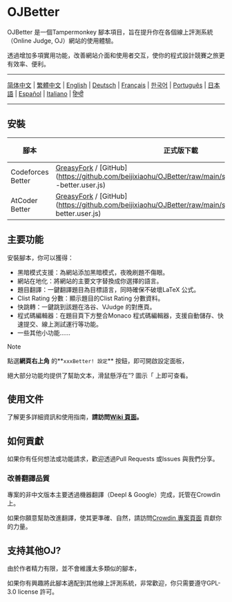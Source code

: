 # OJBetter

OJBetter 是一個Tampermonkey 腳本項目，旨在提升你在各個線上評測系統（Online Judge, OJ）網站的使用體驗。

透過增加多項實用功能，改善網站介面和使用者交互，使你的程式設計競賽之旅更有效率、便利。

------

[简体中文](https://github.com/beijixiaohu/OJBetter/blob/main/README.md) | [繁體中文](https://github.com/beijixiaohu/OJBetter/blob/main/i18n/zh-Hant/README.md) | [English](https://github.com/beijixiaohu/OJBetter/blob/main/i18n/en/README.md) | [Deutsch](https://github.com/beijixiaohu/OJBetter/blob/main/i18n/de/README.md) | [Français](https://github.com/beijixiaohu/OJBetter/blob/main/i18n/fr/README.md) | [한국어](https://github.com/beijixiaohu/OJBetter/blob/main/i18n/ko/README.md) | [Português](https://github.com/beijixiaohu/OJBetter/blob/main/i18n/pt/README.md) | [日本語](https://github.com/beijixiaohu/OJBetter/blob/main/i18n/ja/README.md) | [Español](https://github.com/beijixiaohu/OJBetter/blob/main/i18n/es/README.md) | [Italiano](https://github.com/beijixiaohu/OJBetter/blob/main/i18n/it/README.md) | [हिन्दी](https://github.com/beijixiaohu/OJBetter/blob/main/i18n/hi/README.md)

------

## 安裝

| 腳本                | 正式版下載                                                                                                                                                                                                                                                                                                                     | 測試版下載                                                                                           |
| ----------------- | ------------------------------------------------------------------------------------------------------------------------------------------------------------------------------------------------------------------------------------------------------------------------------------------------------------------------- | ----------------------------------------------------------------------------------------------- |
| Codeforces Better | [GreasyFork](https://greasyfork.org/zh-CN/scripts/465777-codeforces-better) / [GitHub](https://github.com/beijixiaohu/OJBetter/raw/main/script/release/codeforces -better.user.js) | [GitHub](https://github.com/beijixiaohu/OJBetter/raw/main/script/dev/codeforces-better.user.js) |
| AtCoder Better    | [GreasyFork](https://greasyfork.org/zh-CN/scripts/471106-atcoder-better) / [GitHub](https://github.com/beijixiaohu/OJBetter/raw/main/script/release/atcoder -better.user.js)       | [GitHub](https://github.com/beijixiaohu/OJBetter/raw/main/script/dev/atcoder-better.user.js)    |

## 主要功能

安裝腳本，你可以獲得：

- 黑暗模式支援：為網站添加黑暗模式，夜晚刷題不傷眼。
- 網站在地化：將網站的主要文字替換成你選擇的語言。
- 題目翻譯：一鍵翻譯題目為目標語言，同時確保不破壞LaTeX 公式。
- Clist Rating 分數：顯示題目的Clist Rating 分數資料。
- 快跳轉：一鍵跳到該題在洛谷、VJudge 的對應頁。
- 程式碼編輯器：在題目頁下方整合Monaco 程式碼編輯器，支援自動儲存、快速提交、線上測試運行等功能。
- 一些其他小功能……

> [!NOTE]
>
> 點選**網頁右上角** 的\*\*`xxxBetter! 設定`\*\* 按鈕，即可開啟設定面板，
>
> 絕大部分功能均提供了幫助文本，滑鼠懸浮在”? 圖示「 上即可查看。

## 使用文件

了解更多詳細資訊和使用指南，**請訪問[Wiki 頁面](https://github.com/beijixiaohu/OJBetter/wiki)。**

## 如何貢獻

如果你有任何想法或功能請求，歡迎透過Pull Requests 或Issues 與我們分享。

### 改善翻譯品質

專案的非中文版本主要透過機器翻譯（Deepl & Google）完成，託管在Crowdin 上。

如果你願意幫助改進翻譯，使其更準確、自然，請訪問[Crowdin 專案頁面](https://zh.crowdin.com/project/codeforcesbetter) 貢獻你的力量。

## 支持其他OJ?

由於作者精力有限，並不會維護太多類似的腳本，

如果你有興趣將此腳本適配到其他線上評測系統，非常歡迎，你只需要遵守GPL-3.0 license 許可。
